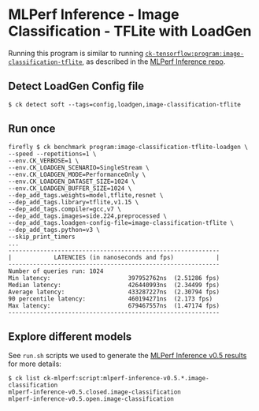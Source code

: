 # MLPerf Inference - Image Classification - TFLite with LoadGen

Running this program is similar to running [`ck-tensorflow:program:image-classification-tflite`](https://github.com/ctuning/ck-tensorflow/tree/master/program/image-classification-tflite),
as described in the [MLPerf Inference repo](https://github.com/mlperf/inference/tree/master/v0.5/classification_and_detection/optional_harness_ck/classification/tflite).

## Detect LoadGen Config file
```
$ ck detect soft --tags=config,loadgen,image-classification-tflite
```

## Run once
```
firefly $ ck benchmark program:image-classification-tflite-loadgen \
--speed --repetitions=1 \
--env.CK_VERBOSE=1 \
--env.CK_LOADGEN_SCENARIO=SingleStream \
--env.CK_LOADGEN_MODE=PerformanceOnly \
--env.CK_LOADGEN_DATASET_SIZE=1024 \
--env.CK_LOADGEN_BUFFER_SIZE=1024 \
--dep_add_tags.weights=model,tflite,resnet \
--dep_add_tags.library=tflite,v1.15 \
--dep_add_tags.compiler=gcc,v7 \
--dep_add_tags.images=side.224,preprocessed \
--dep_add_tags.loadgen-config-file=image-classification-tflite \
--dep_add_tags.python=v3 \
--skip_print_timers
...
------------------------------------------------------------
|            LATENCIES (in nanoseconds and fps)            |
------------------------------------------------------------
Number of queries run: 1024
Min latency:                      397952762ns  (2.51286 fps)
Median latency:                   426440993ns  (2.34499 fps)
Average latency:                  433287227ns  (2.30794 fps)
90 percentile latency:            460194271ns  (2.173 fps)
Max latency:                      679467557ns  (1.47174 fps)
------------------------------------------------------------ 
```

## Explore different models

See `run.sh` scripts we used to generate the [MLPerf Inference v0.5 results](https://mlperf.org/inference-results/) for more details:
```
$ ck list ck-mlperf:script:mlperf-inference-v0.5.*.image-classification
mlperf-inference-v0.5.closed.image-classification
mlperf-inference-v0.5.open.image-classification
```
